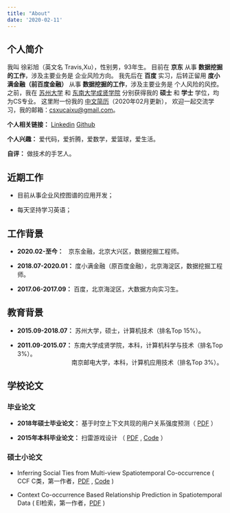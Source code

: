 ```yaml
---
title: "About"
date: '2020-02-11'
---
```



## 个人简介

我叫 徐彩旭（英文名 Travis,Xu），性别男，93年生。
目前在 **京东** 从事 **数据挖掘的工作**，涉及主要业务是 企业风险方向。
我先后在 **百度** 实习，后转正留用 **度小满金融（前百度金融）** 从事 **数据挖掘的工作**，涉及主要业务是 个人风险的风控。
之前，我在 
<a href="http://scst.suda.edu.cn/" target="_blank">苏州大学</a> 和
<a href="http://jsjx.cxxy.seu.edu.cn/" target="_blank">东南大学成贤学院</a>
分别获得我的 **硕士** 和 **学士** 学位，均为CS专业。
这里附一份我的 <a href="/quote/resume_202002.pdf" target="_blank">中文简历</a>（2020年02月更新），
欢迎一起交流学习，我的邮箱：csxucaixu@gmail.com。


**个人相关链接：** <a href="https://www.linkedin.com/in/cal-xu-437328173/" target="_blank">Linkedin</a> 
                   <a href="https://github.com/calxu" target="_blank">Github</a>


**个人兴趣：**    爱代码，爱折腾，爱数学，爱篮球，爱生活。


**自评：** 做技术的手艺人。



## 近期工作

* 目前从事企业风控图谱的应用开发；

* 每天坚持学习英语；


## 工作背景

* **2020.02-至今：** &nbsp; 京东金融，北京大兴区，数据挖掘工程师。

* **2018.07-2020.01：** 度小满金融（原百度金融），北京海淀区，数据挖掘工程师。

* **2017.06-2017.09：** 百度，北京海淀区，大数据方向实习生。



## 教育背景

* **2015.09-2018.07：** 苏州大学，硕士，计算机技术（排名Top 15%）。

* **2011.09-2015.07：** 东南大学成贤学院，本科，计算机科学与技术（排名Top 3%）。
    <br /> 　　　　　　　　　南京邮电大学，本科，计算机应用技术（排名Top 3%）。



## 学校论文

### 毕业论文

* **2018年硕士毕业论文：**
基于时空上下文共现的用户关系强度预测（ <a href="/quote/thesis_paper_201805.pdf" target="_blank">PDF</a> ）


* **2015年本科毕业论文：**
扫雷游戏设计 （ <a href="/quote/thesis_paper_201506.pdf" target="_blank">PDF</a> , <a href="https://github.com/calxu/Mine_Game" target="_blank">Code</a> ）


### 硕士小论文

* Inferring Social Ties from Multi-view Spatiotemporal Co-occurrence 
  ( CCF C类，第一作者，<a href="/quote/paper_2018_apweb.pdf" target="_blank">PDF</a> , <a href="https://github.com/calxu/small_paper" target="_blank">Code</a> )

* Context Co-occurrence Based Relationship Prediction in Spatiotemporal Data 
  ( EI检索，第一作者，<a href="/quote/paper_2018_cmsa.pdf" target="_blank">PDF</a> )

